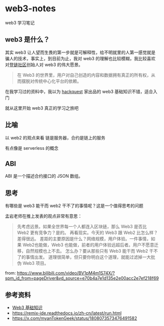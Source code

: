 # web3-notes
web3 学习笔记

## web3 是什么？
其实 web3 让人望而生畏的第一步就是可解释性，给不明就里的人第一感觉就是骗人的技术，事实上，到目前为止，我对 web3 的理解也比较模糊，我比较喜欢对[登链社区](https://learnblockchain.cn/)创始人对 web3 的伟大愿景。

>在 Web3 的世界里，用户对自己创造的内容和数据拥有真正的所有权，从而摆脱对传统中心化平台的依赖。

在我学习过的资料中，我以为 [hackquest](https://www.hackquest.io) 家出品的 web3 基础知识不错，适合入门

就从这里开始 web3 真正的学习之旅吧

## 比喻
以 web2 的观点来看
链是服务器，合约是链上的服务

有点像是 serverless 的概念

## ABI
ABI 是一个描述合约接口的 JSON 数组。

## 思考
有哪些是 web3 能干而 web2 干不了的事情呢？这是一个值得思考的问题

孟岩老师在推上发表的观点非常有意思：
>先考虑远景。如果全世界每一个人都连入区块链，那么 Web3 是否比 Web2 更有竞争力？是的。
再看现实。今天的 Web3 跟 Web2 比怎么样？差得很远。
差距的主要原因是什么？网络规模，用户体验。一件事情，如果 Web2也能做，Web3 也能做，前者的用户体验远超后者。用户不愿意迁移，自然规模也上不去。
怎么办？要从那些只有 Web3 能干而 Web2 干不了的事情出发。
道理很简单，但只要你明白这个道理，就能过滤掉一大批伪 Web3 项目。

from: https://www.bilibili.com/video/BV1pM4m1S74X/?spm_id_from=pageDriver&vd_source=e70b4a7e1d135e2e00acc2e7ef218f69

## 参考资料
- [Web3 基础知识](https://www.hackquest.io/zh/practices/1c7557b1-2dbc-4092-9ea2-a0c349e6f17c)
- https://remix-ide.readthedocs.io/zh-cn/latest/run.html
- https://x.com/myanTokenGeek/status/1808073573476491582